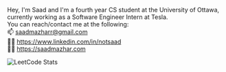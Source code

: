 Hey, I'm Saad and I'm a fourth year CS student at the University of Ottawa, currently working as a Software Engineer Intern at Tesla. <br>
You can reach/contact me at the following:  
📫 saadmazharr@gmail.com  
🧑‍💼 https://www.linkedin.com/in/notsaad  
🧑‍💻 https://saadmazhar.com

![LeetCode Stats](https://leetcard.jacoblin.cool/notsaad?theme=dark&font=Source%20Serif%204)
